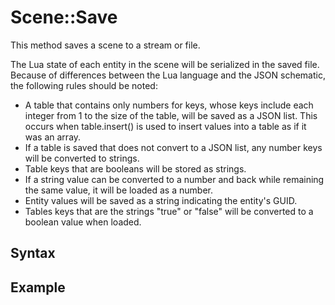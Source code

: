 # Scene::Save #
This method saves a scene to a stream or file.

The Lua state of each entity in the scene will be serialized in the saved file. Because of differences between the Lua language and the JSON schematic, the following rules should be noted:
- A table that contains only numbers for keys, whose keys include each integer from 1 to the size of the table, will be saved as a JSON list. This occurs when table.insert() is used to insert values into a table as if it was an array.
- If a table is saved that does not convert to a JSON list, any number keys will be converted to strings.
- Table keys that are booleans will be stored as strings.
- If a string value can be converted to a number and back while remaining the same value, it will be loaded as a number.
- Entity values will be saved as a string indicating the entity's GUID.
- Tables keys that are the strings "true" or "false" will be converted to a boolean value when loaded.

## Syntax ##

## Example ##
